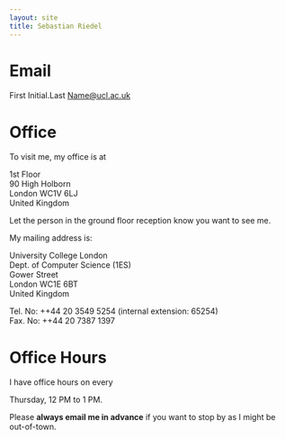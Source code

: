 ```yaml
---
layout: site
title: Sebastian Riedel
---
```


Email
=======
First Initial.Last Name@ucl.ac.uk

Office
=======
To visit me, my office is at

1st Floor<br>
90 High Holborn<br>
London WC1V 6LJ<br>
United Kingdom<br>

Let the person in the ground floor reception know you want to see me.

My mailing address is:

University College London <br/>
Dept. of Computer Science (1ES) <br/>
Gower Street <br/>
London WC1E 6BT <br/>
United Kingdom <br/>

Tel. No: ++44 20 3549 5254 (internal extension: 65254) <br>
Fax. No: ++44 20 7387 1397  

Office Hours
============
I have office hours on every

Thursday, 12 PM to 1 PM.

Please **always email me in advance** if you want to stop by as I might be out-of-town. 

